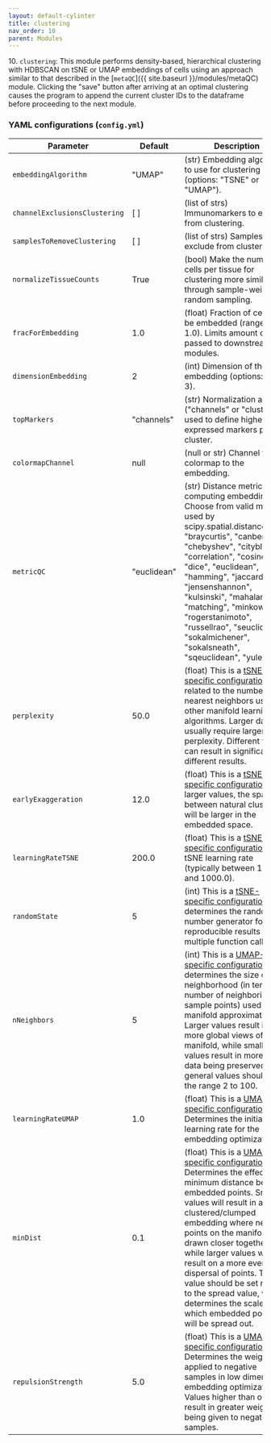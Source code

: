 ```yaml
---
layout: default-cylinter
title: clustering
nav_order: 10
parent: Modules
---
```


10\. `clustering`: This module performs density-based, hierarchical clustering with HDBSCAN on tSNE or UMAP embeddings of cells using an approach similar to that described in the [`metaQC`]({{ site.baseurl }}/modules/metaQC) module. Clicking the "save" button after arriving at an optimal clustering causes the program to append the current cluster IDs to the dataframe before proceeding to the next module.

### YAML configurations (`config.yml`)

| Parameter | Default | Description |
| --- | --- | --- |
| `embeddingAlgorithm` | "UMAP" | (str) Embedding algorithm to use for clustering (options: "TSNE" or "UMAP"). |
| `channelExclusionsClustering` | [ ] | (list of strs) Immunomarkers to exclude from clustering. |
| `samplesToRemoveClustering` | [ ] | (list of strs) Samples to exclude from clustering. |
| `normalizeTissueCounts` | True | (bool) Make the number of cells per tissue for clustering more similar through sample-weighted random sampling. |
| `fracForEmbedding` | 1.0 | (float) Fraction of cells to be embedded (range: 0.0-1.0). Limits amount of data passed to downstream modules. |
| `dimensionEmbedding` | 2 | (int) Dimension of the embedding (options: 2 or 3). |
| `topMarkers` | "channels" | (str) Normalization axis ("channels" or "clusters") used to define highest expressed markers per cluster. |
| `colormapChannel` | null | (null or str) Channel to colormap to the embedding. |
| `metricQC` | "euclidean" | (str) Distance metric for computing embedding. Choose from valid metrics used by scipy.spatial.distance.pdist: "braycurtis", "canberra", "chebyshev", "cityblock", "correlation", "cosine", "dice", "euclidean", "hamming", "jaccard", "jensenshannon", "kulsinski", "mahalanobis", "matching", "minkowski", "rogerstanimoto", "russellrao", "seuclidean", "sokalmichener", "sokalsneath", "sqeuclidean", "yule". |
| `perplexity` | 50.0 | (float) This is a [tSNE-specific configuration](https://scikit-learn.org/stable/modules/generated/sklearn.manifold.TSNE.html) related to the number of nearest neighbors used in other manifold learning algorithms. Larger datasets usually require larger perplexity. Different values can result in significantly different results. |
| `earlyExaggeration` | 12.0 | (float) This is a [tSNE-specific configuration](https://scikit-learn.org/stable/modules/generated/sklearn.manifold.TSNE.html). For larger values, the space between natural clusters will be larger in the embedded space. |
| `learningRateTSNE` | 200.0 | (float) This is a [tSNE-specific configuration](https://scikit-learn.org/stable/modules/generated/sklearn.manifold.TSNE.html). tSNE learning rate (typically between 10.0 and 1000.0). |
| `randomState` | 5 | (int) This is a [tSNE-specific configuration](https://scikit-learn.org/stable/modules/generated/sklearn.manifold.TSNE.html). It determines the random number generator for reproducible results across multiple function calls. |
| `nNeighbors` | 5 | (int) This is a [UMAP-specific configuration](https://umap-learn.readthedocs.io/en/latest/api.html). It determines the size of local neighborhood (in terms of number of neighboring sample points) used for manifold approximation. Larger values result in more global views of the manifold, while smaller values result in more local data being preserved. In general values should be in the range 2 to 100. |
| `learningRateUMAP` | 1.0 | (float) This is a [UMAP-specific configuration](https://umap-learn.readthedocs.io/en/latest/api.html). It Determines the initial learning rate for the embedding optimization. |
| `minDist` | 0.1 | (float) This is a [UMAP-specific configuration](https://umap-learn.readthedocs.io/en/latest/api.html). Determines the effective minimum distance between embedded points. Smaller values will result in a more clustered/clumped embedding where nearby points on the manifold are drawn closer together, while larger values will result on a more even dispersal of points. The value should be set relative to the spread value, which determines the scale at which embedded points will be spread out. |
| `repulsionStrength` | 5.0 | (float) This is a [UMAP-specific configuration](https://umap-learn.readthedocs.io/en/latest/api.html). Determines the weighting applied to negative samples in low dimensional embedding optimization. Values higher than one will result in greater weight being given to negative samples. |
